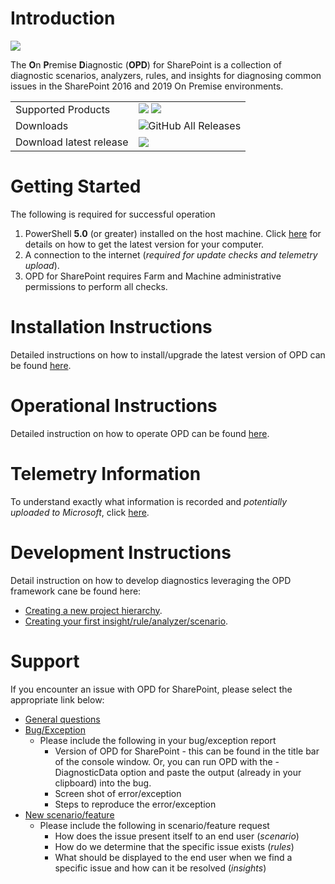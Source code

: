 # Introduction 

<img src="https://dev.azure.com/MWProductSupport/OnPrem%20Diag/_apis/build/status/SharePoint?branchName=master" />

The **O**n **P**remise **D**iagnostic (**OPD**) for SharePoint is a collection of diagnostic scenarios, analyzers, rules, and insights for
diagnosing common issues in the SharePoint 2016 and 2019 On Premise environments.

<table>
    <td> Supported Products </td>
    <td>
      <img src="https://img.shields.io/static/v1?label=SharePoint&message=2016&color=%231777D6&style=plastic" /> <img src="https://img.shields.io/static/v1?label=SharePoint&message=2019&color=%231777D6&style=plastic" />
    </td>
  </tr>
  <tr>
    <td>Downloads </td>
    <td>
      <img alt="GitHub All Releases" src="https://img.shields.io/github/downloads/onpremdiag/sharepoint/total?color=green&label=Total%20Downloads&style=plastic" /> <br>
    </td>
  </tr>
  <tr>
    <td> Download latest release </td>
    <td> <a href="https://github.com/onpremdiag/SharePoint/releases/download/2.1.1910.21001/2.1.1910.21001.zip"><img src="https://img.shields.io/github/v/release/onpremdiag/sharepoint?label=latest%20version&style=plastic" /></a> </td>
  </tr>
</table>

# Getting Started
The following is required for successful operation
1.	PowerShell **5.0** (or greater) installed on the host machine. Click [here](https://github.com/powershell/powershell) for details
on how to get the latest version for your computer.  
2.	A connection to the internet (*required for update checks and telemetry upload*).
3.	OPD for SharePoint requires Farm and Machine administrative permissions to perform all checks.

# Installation Instructions
Detailed instructions on how to install/upgrade the latest version of OPD can be found [here](https://github.com/onpremdiag/SharePoint/blob/master/docs/Installation.md).

# Operational Instructions
Detailed instruction on how to operate OPD can be found [here](https://github.com/onpremdiag/SharePoint/blob/master/docs/HowToUse.md).

# Telemetry Information
To understand exactly what information is recorded and *potentially uploaded to Microsoft*, click [here](https://github.com/onpremdiag/SharePoint/blob/master/docs/TelemetryData.md).

# Development Instructions
Detail instruction on how to develop diagnostics leveraging the OPD framework cane be
found here:

- [Creating a new project hierarchy](https://github.com/onpremdiag/SharePoint/blob/master/docs/NewProduct.md).
- [Creating your first insight/rule/analyzer/scenario](https://github.com/onpremdiag/SharePoint/blob/master/docs/DevelopmentReadme.md).

# Support
If you encounter an issue with OPD for SharePoint, please select the appropriate link below:
- <a href="mailto:opd-support@microsoft.com?subject=[OPD QUESTION] General Questions">General questions</a>
- <a href="mailto:opd-support@microsoft.com?subject=[OPD BUG] Encountered an exception/bug during use">Bug/Exception</a>
  - Please include the following in your bug/exception report
    - Version of OPD for SharePoint - this can be found in the title bar of the console window. Or, you can run OPD with the -DiagnosticData option and paste the output (already in your clipboard) into the bug.
    - Screen shot of error/exception
    - Steps to reproduce the error/exception
- <a href="mailto:opd-support@microsoft.com?subject=[OPD REQUEST] New Scenario">New scenario/feature</a>
  - Please include the following in scenario/feature request
    - How does the issue present itself to an end user (*scenario*)
    - How do we determine that the specific issue exists (*rules*)
    - What should be displayed to the end user when we find a specific issue and how can it be resolved (*insights*)
